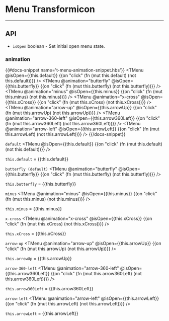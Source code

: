 # Menu Transformicon
---
## API
  * `isOpen` boolean - Set initial open menu state.

### animation
{{#docs-snippet name='t-menu-animation-snippet.hbs'}}
  <TMenu
    @isOpen={{this.default}}
    {{on "click" (fn (mut this.default) (not this.default))}}
  /> 
  <TMenu
    @animation="butterfly"
    @isOpen={{this.butterfly}}
    {{on "click" (fn (mut this.butterfly) (not this.butterfly))}}
  />
  <TMenu
    @animation="minus"
    @isOpen={{this.minus}}
    {{on "click" (fn (mut this.minus) (not this.minus))}}
  />
  <TMenu
    @animation="x-cross"
    @isOpen={{this.xCross}}
    {{on "click" (fn (mut this.xCross) (not this.xCross))}}
  />
  <TMenu
    @animation="arrow-up"
    @isOpen={{this.arrowUp}}
    {{on "click" (fn (mut this.arrowUp) (not this.arrowUp))}}
  />
  <TMenu
    @animation="arrow-360-left"
    @isOpen={{this.arrow360Left}}
    {{on "click" (fn (mut this.arrow360Left) (not this.arrow360Left))}}
  />
  <TMenu
    @animation="arrow-left"
    @isOpen={{this.arrowLeft}}
    {{on "click" (fn (mut this.arrowLeft) (not this.arrowLeft))}}
  />
{{/docs-snippet}}

`default`
<TMenu
  @isOpen={{this.default}}
  {{on "click" (fn (mut this.default) (not this.default))}}
/>

`this.default` = {{this.default}}

`butterfly (default)`
<TMenu
  @animation="butterfly"
  @isOpen={{this.butterfly}}
  {{on "click" (fn (mut this.butterfly) (not this.butterfly))}}
/>

`this.butterfly` = {{this.butterfly}}

`minus`
<TMenu
  @animation="minus"
  @isOpen={{this.minus}}
  {{on "click" (fn (mut this.minus) (not this.minus))}}
/>

`this.minus` = {{this.minus}}

`x-cross`
<TMenu
  @animation="x-cross"
  @isOpen={{this.xCross}}
  {{on "click" (fn (mut this.xCross) (not this.xCross))}}
/>

`this.xCross` = {{this.xCross}}

`arrow-up`
<TMenu
  @animation="arrow-up"
  @isOpen={{this.arrowUp}}
  {{on "click" (fn (mut this.arrowUp) (not this.arrowUp))}}
/>

`this.arrowUp` = {{this.arrowUp}}

`arrow-360-left`
<TMenu
  @animation="arrow-360-left"
  @isOpen={{this.arrow360Left}}
  {{on "click" (fn (mut this.arrow360Left) (not this.arrow360Left))}}
/>

`this.arrow360Left` = {{this.arrow360Left}}

`arrow-left`
<TMenu
  @animation="arrow-left"
  @isOpen={{this.arrowLeft}}
  {{on "click" (fn (mut this.arrowLeft) (not this.arrowLeft))}}
/>

`this.arrowLeft` = {{this.arrowLeft}}
